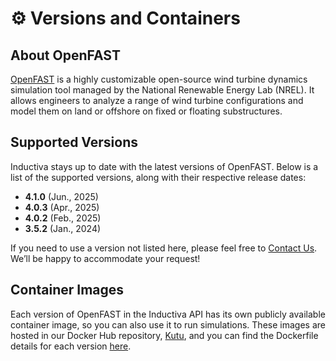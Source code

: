 # ⚙️ Versions and Containers

## About OpenFAST
[OpenFAST](https://www2.nrel.gov/wind/nwtc/openfast) is a highly customizable open-source wind turbine dynamics simulation tool managed by the National Renewable Energy Lab (NREL). It allows engineers to analyze a range of wind turbine configurations and model them on land or offshore on fixed or floating substructures. 

## Supported Versions
Inductiva stays up to date with the latest versions of OpenFAST. Below is a list of the supported versions, along with their respective release dates:

- **4.1.0** (Jun., 2025)
- **4.0.3** (Apr., 2025)
- **4.0.2** (Feb., 2025)
- **3.5.2** (Jan., 2024)

If you need to use a version not listed here, please feel free to [Contact Us](mailto:support@inductiva.ai).
We’ll be happy to accommodate your request!

## Container Images
Each version of OpenFAST in the Inductiva API has its own publicly available container image, 
so you can also use it to run simulations. These images are hosted in our Docker Hub repository, 
[Kutu](https://hub.docker.com/r/inductiva/kutu/tags?name=openfast), and you can find the 
Dockerfile details for each version [here](https://github.com/inductiva/kutu/tree/main/simulators/openfast).
